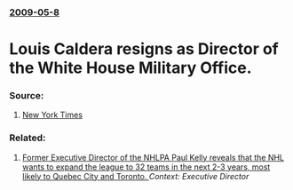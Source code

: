 ### [2009-05-8](/news/2009/05/8/index.md)

#  Louis Caldera resigns as Director of the White House Military Office. 




### Source:

1. [New York Times](http://thecaucus.blogs.nytimes.com/2009/05/08/after-air-force-one-flyover-military-office-director-resigns/?hp)

### Related:

1. [Former Executive Director of the NHLPA Paul Kelly reveals that the NHL wants to expand the league to 32 teams in the next 2-3 years, most likely to Quebec City and Toronto. ](/news/2013/01/30/former-executive-director-of-the-nhlpa-paul-kelly-reveals-that-the-nhl-wants-to-expand-the-league-to-32-teams-in-the-next-2a3-years-most.md) _Context: Executive Director_
